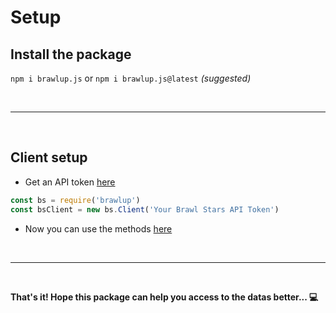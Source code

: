 # Setup

## Install the package
`npm i brawlup.js`
or
`npm i brawlup.js@latest` *(suggested)*

<br>
<hr>
<br>

## Client setup

* Get an API token [here](https://developer.brawlstars.com/#/account)

```js
const bs = require('brawlup')
const bsClient = new bs.Client('Your Brawl Stars API Token')
```

* Now you can use the methods [here](https://brawlup.js.org/js/classes/client.html#methods)

<br>
<hr>
<br>

**That's it! Hope this package can help you access to the datas better... 💻**
